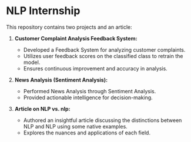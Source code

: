# NLP Internship

This repository contains two projects and an article:

1. **Customer Complaint Analysis Feedback System:**
    - Developed a Feedback System for analyzing customer complaints.
    - Utilizes user feedback scores on the classified class to retrain the model.
    - Ensures continuous improvement and accuracy in analysis.

2. **News Analysis (Sentiment Analysis):**
    - Performed News Analysis through Sentiment Analysis.
    - Provided actionable intelligence for decision-making.
  
3. **Article on NLP vs. nlp:**
    - Authored an insightful article discussing the distinctions between NLP and NLP using some native examples.
    - Explores the nuances and applications of each field.

